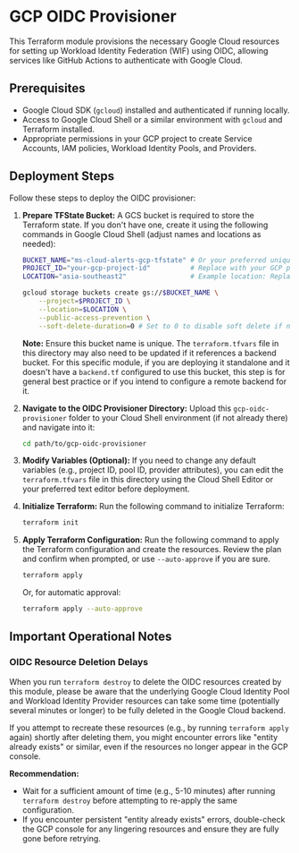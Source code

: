 # GCP OIDC Provisioner

This Terraform module provisions the necessary Google Cloud resources for setting up Workload Identity Federation (WIF) using OIDC, allowing services like GitHub Actions to authenticate with Google Cloud.

## Prerequisites

- Google Cloud SDK (`gcloud`) installed and authenticated if running locally.
- Access to Google Cloud Shell or a similar environment with `gcloud` and Terraform installed.
- Appropriate permissions in your GCP project to create Service Accounts, IAM policies, Workload Identity Pools, and Providers.

## Deployment Steps

Follow these steps to deploy the OIDC provisioner:

1. **Prepare TFState Bucket:**
    A GCS bucket is required to store the Terraform state. If you don't have one, create it using the following commands in Google Cloud Shell (adjust names and locations as needed):

    ```bash
    BUCKET_NAME="ms-cloud-alerts-gcp-tfstate" # Or your preferred unique bucket name
    PROJECT_ID="your-gcp-project-id"          # Replace with your GCP project ID
    LOCATION="asia-southeast2"                # Example location: Replace with your preferred GCP region (e.g., "us-central1", "europe-west1")

    gcloud storage buckets create gs://$BUCKET_NAME \
        --project=$PROJECT_ID \
        --location=$LOCATION \
        --public-access-prevention \
        --soft-delete-duration=0 # Set to 0 to disable soft delete if not needed, otherwise choose a duration
    ```

    **Note:** Ensure this bucket name is unique. The `terraform.tfvars` file in this directory may also need to be updated if it references a backend bucket. For this specific module, if you are deploying it standalone and it doesn't have a `backend.tf` configured to use this bucket, this step is for general best practice or if you intend to configure a remote backend for it.

2. **Navigate to the OIDC Provisioner Directory:**
    Upload this `gcp-oidc-provisioner` folder to your Cloud Shell environment (if not already there) and navigate into it:

    ```bash
    cd path/to/gcp-oidc-provisioner
    ```

3. **Modify Variables (Optional):**
    If you need to change any default variables (e.g., project ID, pool ID, provider attributes), you can edit the `terraform.tfvars` file in this directory using the Cloud Shell Editor or your preferred text editor before deployment.

4. **Initialize Terraform:**
    Run the following command to initialize Terraform:

    ```bash
    terraform init
    ```

5. **Apply Terraform Configuration:**
    Run the following command to apply the Terraform configuration and create the resources. Review the plan and confirm when prompted, or use `--auto-approve` if you are sure.

    ```bash
    terraform apply
    ```

    Or, for automatic approval:

    ```bash
    terraform apply --auto-approve
    ```

## Important Operational Notes

### OIDC Resource Deletion Delays

When you run `terraform destroy` to delete the OIDC resources created by this module, please be aware that the underlying Google Cloud Identity Pool and Workload Identity Provider resources can take some time (potentially several minutes or longer) to be fully deleted in the Google Cloud backend.

If you attempt to recreate these resources (e.g., by running `terraform apply` again) shortly after deleting them, you might encounter errors like "entity already exists" or similar, even if the resources no longer appear in the GCP console.

**Recommendation:**

- Wait for a sufficient amount of time (e.g., 5-10 minutes) after running `terraform destroy` before attempting to re-apply the same configuration.
- If you encounter persistent "entity already exists" errors, double-check the GCP console for any lingering resources and ensure they are fully gone before retrying.
